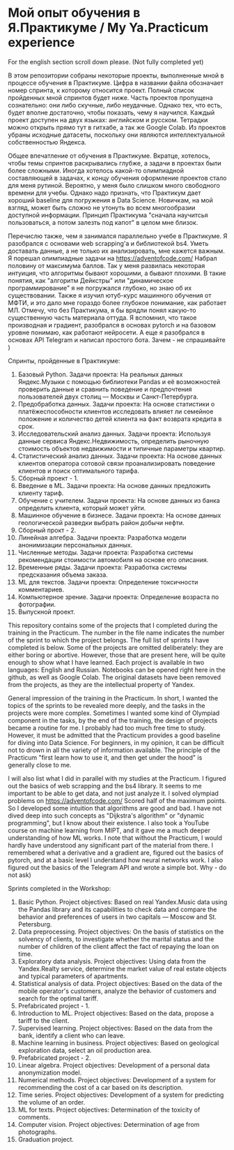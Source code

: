 # Мой опыт обучения в Я.Практикуме / My Ya.Practicum experience
For the english section scroll down please. (Not fully completed yet)

В этом репозитории собраны некоторые проекты, выполненные мной в процессе обучения в Практикуме. Цифра в названии файла обозначает номер спринта, к которому относится проект. Полный список пройденных мной спринтов будет ниже. Часть проектов пропущена сознательно: они либо скучные, либо неудачные. Однако тех, что есть, будет вполне достаточно, чтобы показать, чему я научился. Каждый проект доступен на двух языках: английском и русском. Тетрадки можно открыть прямо тут в гитхабе, а так же Google Colab. Из проектов убраны исходные датасеты, поскольку они являются интеллектуальной собственностью Яндекса.

Общее впечатление от обучения в Практикуме. Вкратце, хотелось, чтобы темы спринтов раскрывались глубже, а задачи в проектах были более сложными. Иногда хотелось какой-то олимпиадной составляющей в задачах, к концу обучения оформление проектов стало для меня рутиной. Вероятно, у меня было слишком много свободного времени для учебы. Однако надо признать, что Практикум дает хороший baseline для погружения в Data Science. Новичкам, на мой взгляд, может быть сложно не утонуть во всем многообразии доступной информации. Принцип Практикума "сначала научитсья пользоваться, а потом залезть под капот" в целом мне близок.

Перечислю также, чем я занимался параллельно учебе в Практикуме. Я разобрался c основами web scrapping'а и библиотекой bs4. Уметь доставать данные, а не только их анализировать, мне кажется важным. Я порешал олимпиадные задачи на https://adventofcode.com/ Набрал половину от максимума баллов. Так у меня развилась некоторая интуиция, что алгоритмы бывают хорошими, а бывают плохими. В такие понятия, как "алгоритм Дейкстры" или "динамическое программирование" я не погружался глубоко, но знаю об их существовании. Также я изучил ютуб-курс машинного обучения от МФТИ, и это дало мне гораздо более глубокое понимание, как работает МЛ. Отмечу, что без Практикума, я бы врядли понял какую-то существенную часть материала оттуда. Я вспомнил, что такое производная и градиент, разобрался в основах pytorch и на базовом уровне понимаю, как работают нейросети. А еще я разобрался в основах API Telegram и написал простого бота. Зачем - не спрашивайте )

Спринты, пройденные в Практикуме:

1. Базовый Python. Задачи проекта: На реальных данных Яндекс.Музыки c помощью библиотеки Pandas и её возможностей проверить данные и сравнить поведение и предпочтения пользователей двух столиц — Москвы и Санкт-Петербурга.
2. Предобработка данных. Задачи проекта: На основе статистики о платёжеспособности клиентов исследовать влияет ли семейное положение и количество детей клиента на факт возврата кредита в срок.
3. Исследовательский анализ данных. Задачи проекта: Используя данные сервиса Яндекс.Недвижимость, определить рыночную стоимость объектов недвижимости и типичные параметры квартир.
4. Статистический анализ данных. Задачи проекта: На основе данных клиентов оператора сотовой связи проанализировать поведение клиентов и поиск оптимального тарифа.
5. Сборный проект - 1.
6. Введение в ML. Задачи проекта: На основе данных предложить клиенту тариф.
7. Обучение с учителем. Задачи проекта: На основе данных из банка определить клиента, который может уйти.
8. Машинное обучение в бизнесе. Задачи проекта: На основе данных геологической разведки выбрать район добычи нефти.
9. Сборный прокт - 2.
10. Линейная алгебра. Задачи проекта: Разработка модели анонимизации персональных данных.
11. Численные методы. Задачи проекта: Разработка системы рекомендации стоимости автомобиля на основе его описания.
12. Временные ряды. Задачи проекта: Разработка системы предсказания объема заказа.
13. ML для текстов. Задачи проекта: Определение токсичности комментариев.
14. Компьютерное зрение. Задачи проекта: Определение возраста по фотографии.
15. Выпускной проект.

This repository contains some of the projects that I completed during the training in the Practicum. The number in the file name indicates the number of the sprint to which the project belongs. The full list of sprints I have completed is below. Some of the projects are omitted deliberately: they are either boring or abortive. However, those that are present here, will be quite enough to show what I have learned. Each project is available in two languages: English and Russian. Notebooks can be opened right here in the github, as well as Google Colab. The original datasets have been removed from the projects, as they are the intellectual property of Yandex.

General impression of the training in the Practicum. In short, I wanted the topics of the sprints to be revealed more deeply, and the tasks in the projects were more complex. Sometimes I wanted some kind of Olympiad component in the tasks, by the end of the training, the design of projects became a routine for me. I probably had too much free time to study. However, it must be admitted that the Practicum provides a good baseline for diving into Data Science. For beginners, in my opinion, it can be difficult not to drown in all the variety of information available. The principle of the Practicum "first learn how to use it, and then get under the hood" is generally close to me.

I will also list what I did in parallel with my studies at the Practicum. I figured out the basics of web scrapping and the bs4 library. It seems to me important to be able to get data, and not just analyze it. I solved olympiad problems on https://adventofcode.com/ Scored half of the maximum points. So I developed some intuition that algorithms are good and bad. I have not dived deep into such concepts as "Dijkstra's algorithm" or "dynamic programming", but I know about their existence. I also took a YouTube course on machine learning from MIPT, and it gave me a much deeper understanding of how ML works. I note that without the Practicum, I would hardly have understood any significant part of the material from there. I remembered what a derivative and a gradient are, figured out the basics of pytorch, and at a basic level I understand how neural networks work. I also figured out the basics of the Telegram API and wrote a simple bot. Why - do not ask)

Sprints completed in the Workshop:

1. Basic Python. Project objectives: Based on real Yandex.Music data using the Pandas library and its capabilities to check data and compare the behavior and preferences of users in two capitals — Moscow and St. Petersburg.
2. Data preprocessing. Project objectives: On the basis of statistics on the solvency of clients, to investigate whether the marital status and the number of children of the client affect the fact of repaying the loan on time.
3. Exploratory data analysis. Project objectives: Using data from the Yandex.Realty service, determine the market value of real estate objects and typical parameters of apartments.
4. Statistical analysis of data. Project objectives: Based on the data of the mobile operator's customers, analyze the behavior of customers and search for the optimal tariff.
5. Prefabricated project - 1.
6. Introduction to ML. Project objectives: Based on the data, propose a tariff to the client.
7. Supervised learning. Project objectives: Based on the data from the bank, identify a client who can leave.
8. Machine learning in business. Project objectives: Based on geological exploration data, select an oil production area.
9. Prefabricated project - 2.
10. Linear algebra. Project objectives: Development of a personal data anonymization model.
11. Numerical methods. Project objectives: Development of a system for recommending the cost of a car based on its description.
12. Time series. Project objectives: Development of a system for predicting the volume of an order.
13. ML for texts. Project objectives: Determination of the toxicity of comments.
14. Computer vision. Project objectives: Determination of age from photographs.
15. Graduation project.

